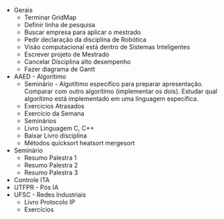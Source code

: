 - Gerais
	- Terminar GridMap
	- Definir linha de pesquisa
	- Buscar empresa para aplicar o mestrado
	- Pedir declaração da disciplina de Robótica
	- Visão computacional está dentro de Sistemas Inteligentes
	- Escrever projeto de Mestrado
	- Cancelar Disciplina alto desempenho
	- Fazer diagrama de Gantt
- AAED - Algorítimo
	- Seminário - Algotítimo específico para preparar apresentação. Comparar com outro algorítimo (implementar os dois). Estudar qual algorítimo está implementado em uma linguagem específica.
	- Exercícios Atrasados
	- Exercício da Semana
	- Seminários
	- Livro Linguagem C, C++
	- Baixar Livro disciplina
	- Métodos quicksort heatsort mergesort
- Seminário
	- Resumo Palestra 1
	- Resumo Palestra 2
	- Resumo Palestra 3
- Controle ITA
- UTFPR - Pós IA
- UFSC - Redes Industriais
	- Livro Protocolo IP
	- Exercícios

